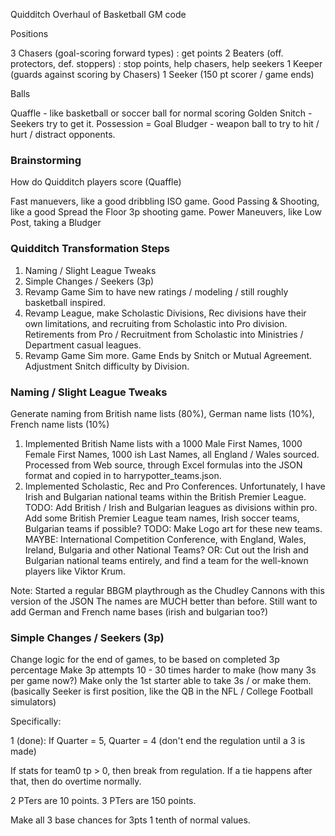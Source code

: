 Quidditch Overhaul of Basketball GM code

Positions

3 Chasers (goal-scoring forward types) : get points
2 Beaters (off. protectors, def. stoppers) : stop points, help chasers, help seekers
1 Keeper (guards against scoring by Chasers)
1 Seeker (150 pt scorer / game ends)

Balls

Quaffle - like basketball or soccer ball for normal scoring
Golden Snitch - Seekers try to get it. Possession = Goal
Bludger - weapon ball to try to hit / hurt / distract opponents.


### Brainstorming
	
How do Quidditch players score (Quaffle)


Fast manuevers, like a good dribbling ISO game.
Good Passing & Shooting, like a good Spread the Floor 3p shooting game.
Power Maneuvers, like Low Post, taking a Bludger

### Quidditch Transformation Steps

1. Naming / Slight League Tweaks
2. Simple Changes / Seekers (3p) 
3. Revamp Game Sim to have new ratings / modeling / still roughly basketball inspired.
4. Revamp League, make Scholastic Divisions, Rec divisions have their own limitations, 
and recruiting from Scholastic into Pro division. Retirements from Pro / Recruitment from Scholastic into Ministries / Department casual leagues.
5. Revamp Game Sim more. Game Ends by Snitch or Mutual Agreement. Adjustment Snitch difficulty by Division.

### Naming / Slight League Tweaks

Generate naming from British name lists (80%), German name lists (10%), French name lists (10%)

1. Implemented British Name lists with a 1000 Male First Names, 1000 Female First Names, 1000 ish Last Names, all England / Wales sourced.
   Processed from Web source, through Excel formulas into the JSON format and copied in to harrypotter_teams.json.
2. Implemented Scholastic, Rec and Pro Conferences. Unfortunately, I have Irish and Bulgarian national teams within the British Premier League.
   TODO: Add British / Irish and Bulgarian leagues as divisions within pro. Add some British Premier League team names, Irish soccer teams, Bulgarian teams if possible?
   TODO: Make Logo art for these new teams.
   MAYBE: International Competition Conference, with England, Wales, Ireland, Bulgaria and other National Teams?
   OR: Cut out the Irish and Bulgarian national teams entirely, and find a team for the well-known players like Viktor Krum.
   
Note: Started a regular BBGM playthrough as the Chudley Cannons with this version of the JSON
The names are MUCH better than before. Still want to add German and French name bases (irish and bulgarian too?)
   
### Simple Changes / Seekers (3p)

Change logic for the end of games, to be based on completed 3p percentage
Make 3p attempts 10 - 30 times harder to make (how many 3s per game now?)
Make only the 1st starter able to take 3s / or make them. (basically Seeker is first position, like the QB in the NFL / College Football simulators)

Specifically:

1 (done): If Quarter = 5, Quarter = 4 (don't end the regulation until a 3 is made)

If stats for team0 tp > 0, then break from regulation.
If a tie happens after that, then do overtime normally.

2 PTers are 10 points.
3 PTers are 150 points.

Make all 3 base chances for 3pts 1 tenth of normal values.

